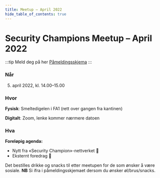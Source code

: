 ```yaml
---
title: Meetup – April 2022
hide_table_of_contents: true
---
```


# Security Champions Meetup – April 2022

:::tip Meld deg på her
[Påmeldingsskjema](https://forms.office.com/Pages/ResponsePage.aspx?id=NGU2YsMeYkmIaZtVNSedCyKMKHMBvzVPtRUZDMBRSnxUOFNEMjc4RTFGNzJKSUZKNUlORkgySFlJTy4u)
:::

### Når

5. april 2022, kl. 14.00–15.00

### Hvor

**Fysisk**: Smeltedigelen i FA1 (rett over gangen fra kantinen)

**Digitalt**: Zoom, lenke kommer nærmere datoen

### Hva

**Foreløpig agenda:**

- Nytt fra «Security Champion»-nettverket 📯
- Eksternt foredrag 💫

Det bestilles drikke og snacks til etter meetupen for de som ønsker å være sosiale. **NB** Si ifra i påmeldingsskjemaet dersom du ønsker øl/brus/snacks.
